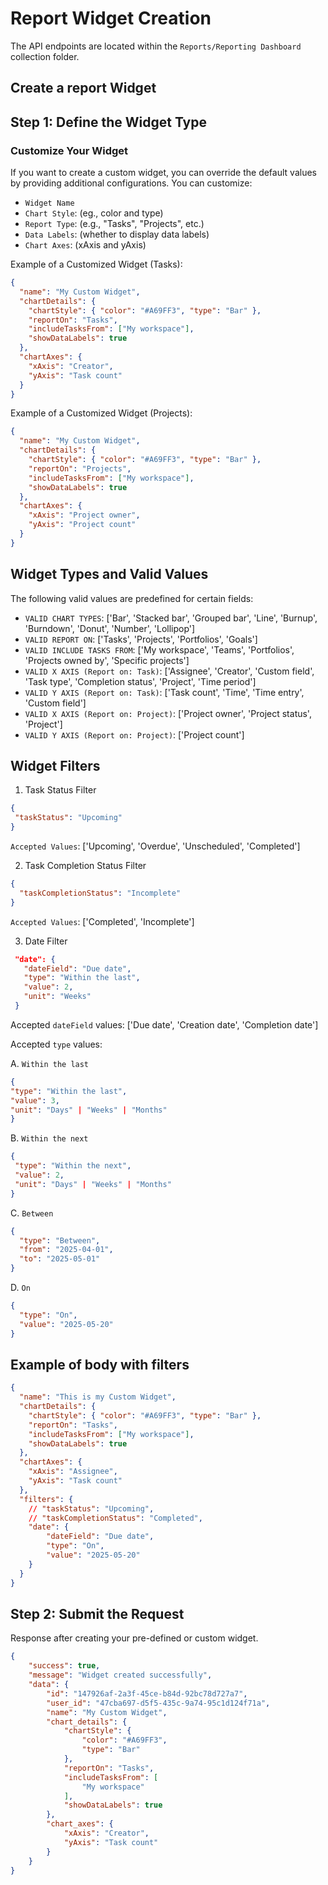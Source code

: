 # Report Widget Creation

The API endpoints are located within the `Reports/Reporting Dashboard` collection folder.

## Create a report Widget

## Step 1: Define the Widget Type
  
### Customize Your Widget
  If you want to create a custom widget, you can override the default values by providing additional configurations. You can customize:
  - `Widget Name`
  - `Chart Style`: (eg., color and type)
  - `Report Type`: (e.g., "Tasks", "Projects", etc.)
  - `Data Labels`: (whether to display data labels)
  - `Chart Axes`: (xAxis and yAxis)
 
  Example of a Customized Widget (Tasks):
  ```json
  {
    "name": "My Custom Widget",
    "chartDetails": {
      "chartStyle": { "color": "#A69FF3", "type": "Bar" },
      "reportOn": "Tasks",
      "includeTasksFrom": ["My workspace"],
      "showDataLabels": true
    },
    "chartAxes": {
      "xAxis": "Creator",
      "yAxis": "Task count"
    }
  }
  ```

  Example of a Customized Widget (Projects):
  ```json
  {
    "name": "My Custom Widget",
    "chartDetails": {
      "chartStyle": { "color": "#A69FF3", "type": "Bar" },
      "reportOn": "Projects",
      "includeTasksFrom": ["My workspace"],
      "showDataLabels": true
    },
    "chartAxes": {
      "xAxis": "Project owner",
      "yAxis": "Project count"
    }
  }
  ```

## Widget Types and Valid Values
  The following valid values are predefined for certain fields:
  - `VALID CHART TYPES`: ['Bar', 'Stacked bar', 'Grouped bar', 'Line', 'Burnup', 'Burndown', 'Donut', 'Number', 'Lollipop']
  - `VALID REPORT ON`: ['Tasks', 'Projects', 'Portfolios', 'Goals']
  - `VALID INCLUDE TASKS FROM`: ['My workspace', 'Teams', 'Portfolios', 'Projects owned by', 'Specific projects']
  - `VALID X AXIS (Report on: Task)`: ['Assignee', 'Creator', 'Custom field', 'Task type', 'Completion status', 'Project', 'Time period']
  - `VALID Y AXIS (Report on: Task)`: ['Task count', 'Time', 'Time entry', 'Custom field']
  - `VALID X AXIS (Report on: Project)`: ['Project owner', 'Project status', 'Project']
  - `VALID Y AXIS (Report on: Project)`: ['Project count']

## Widget Filters

 1. Task Status Filter
   ```json
  {
    "taskStatus": "Upcoming"
  }
  ```
`Accepted Values`: ['Upcoming', 'Overdue', 'Unscheduled', 'Completed']

2. Task Completion Status Filter
  ```json
  {
    "taskCompletionStatus": "Incomplete"
  }
  ```
`Accepted Values`: ['Completed', 'Incomplete']

3. Date Filter
 ```json
  "date": {
    "dateField": "Due date",
    "type": "Within the last",
    "value": 2,
    "unit": "Weeks"
  }
  ```
Accepted `dateField` values: ['Due date', 'Creation date', 'Completion date']

Accepted `type` values:

 A. `Within the last`
  ```json
 {
  "type": "Within the last",
  "value": 3,
  "unit": "Days" | "Weeks" | "Months"
  }
  ```
 B. `Within the next`
 ```json
{
  "type": "Within the next",
  "value": 2,
  "unit": "Days" | "Weeks" | "Months"
}
```
C. `Between`
```json
{
  "type": "Between",
  "from": "2025-04-01",
  "to": "2025-05-01"
}
```
D. `On`
```json
{
  "type": "On",
  "value": "2025-05-20"
}
```

## Example of body with filters

```json
{
  "name": "This is my Custom Widget",
  "chartDetails": {
    "chartStyle": { "color": "#A69FF3", "type": "Bar" },
    "reportOn": "Tasks",
    "includeTasksFrom": ["My workspace"],
    "showDataLabels": true
  },
  "chartAxes": {
    "xAxis": "Assignee",
    "yAxis": "Task count"
  },
  "filters": {
    // "taskStatus": "Upcoming",
    // "taskCompletionStatus": "Completed",
    "date": {
        "dateField": "Due date",
        "type": "On",
        "value": "2025-05-20"
    }
  }
}
```

## Step 2: Submit the Request
   Response after creating your pre-defined or custom widget.

  ```json
  {
      "success": true,
      "message": "Widget created successfully",
      "data": {
          "id": "147926af-2a3f-45ce-b84d-92bc78d727a7",
          "user_id": "47cba697-d5f5-435c-9a74-95c1d124f71a",
          "name": "My Custom Widget",
          "chart_details": {
              "chartStyle": {
                  "color": "#A69FF3",
                  "type": "Bar"
              },
              "reportOn": "Tasks",
              "includeTasksFrom": [
                  "My workspace"
              ],
              "showDataLabels": true
          },
          "chart_axes": {
              "xAxis": "Creator",
              "yAxis": "Task count"
          }
      }
  }
  ```
